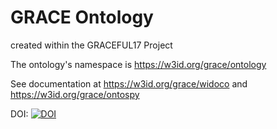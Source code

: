 # GRACE Ontology

created within the GRACEFUL17 Project

The ontology's namespace is https://w3id.org/grace/ontology

See documentation at https://w3id.org/grace/widoco and https://w3id.org/grace/ontospy


DOI: [![DOI](https://zenodo.org/badge/1234567.svg)](https://doi.org/10.5281/zenodo.15274591)
